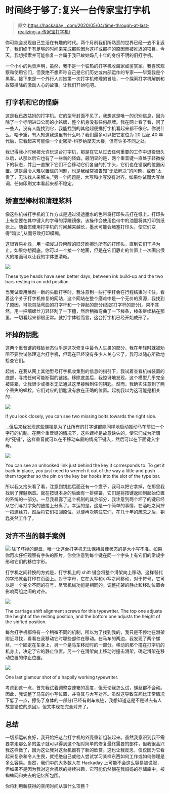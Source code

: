 # 时间终于够了:复兴一台传家宝打字机

> 原文:[https://hackaday . com/2020/05/04/time-through-at-last-realizing-a-传家宝打字机/](https://hackaday.com/2020/05/04/time-enough-at-last-reviving-an-heirloom-typewriter/)

你可能会发现自己生活在有趣的时代。两个月前我们所熟悉的世界已经一去不复返了，我们终于有足够的时间来完成那些因为这样或那样的原因而被推迟的项目。今天，我想探索并可能修复一台属于我已故姑妈几十年的身份不明的旧打字机。

一个小小的免责声明，虽然，我不是一个狂热的打字机收藏家或鉴赏家。我喜欢观察和使用它们，但我绝不想声称自己是它们历史或内部运作的专家——毕竟我是个黑客。接下来是一个外行人对她第一次打字机修理的冒险，一个探索打字机解剖和故障排除的激动人心的故事。让我们开始吃吧。

## 打字机和它的怪癖

这是我已故姑妈的打字机。它的型号封面不见了，我想这是唯一的识别信息，因为除了一个标明进口公司的小铭牌，整个机身没有任何品牌。我在网上看了看，问了一些人，没有人能找到它，我能找到的其他超便携打字机看起来都不像它。你说什么，哈卡黛，有人知道我这里有什么吗？我们最多可以把它定位为 20 世纪 40 年代后，它看起来可能像一个史密斯-科罗纳摩天大楼，但有许多不同之处。

我记得我小时候被允许玩这台打字机，那是在它从过去任何重要的工作中退役很久以后，从那以后它也有了一些新的怪癖。最明显的是，两个重音键一直处于轻微按下的状态，并且一直按下它们不会移动它们各自的打字头，它们也在错误的位置闲置。这是最令人难以置信的问题，也是我经常被告知“无法解决”的问题，或者“太贵了，无法找人来解决。”另一个问题是，大写和小写没有对齐，如果你试图大写单词，任何印刷文本看起来都不稳定。

## 矫直型棒材和清理浆料

像这些机械打字机的工作方式是通过浸透墨水的色带将打印头击打在纸上。打印头上有您要在其中键入的字母的浮雕镜像，该操作会使用色带中的油墨将其打印到纸张上。随着您使用打字机的时间越来越长，墨水可能会堵塞打印头，使它们变得“暗淡”,从而导致打印模糊。

这很容易补救，用一把浸过异丙醇的旧牙刷擦洗所有的打印头，直到它们干净为止。如果你想彻底，你可以一个接一个地画，但是在它们静止的位置上一次画出很大的笔画可以让我的字体更清晰。

[![](../Images/9b9cbad918ef22595a86beaf76a989de.png)](https://hackaday.com/wp-content/uploads/2020/04/typewriter-typeheads.jpg)

These type heads have seen better days, between ink build-up and the two bars resting in an odd position.

当我试着用焕然一新的头脑打字时，我注意到一些打字杆会在行程结束时卡住。看着这个关于打字机修复的网站，这个网站在整个磨难中是一个无价的资源，我找到了原因，可能包括弯曲的打字杆和一个弹起的部分(固定打字杆的部分)。果不其然，用一把细螺丝刀轻轻刮了一下槽，然后稍微弯曲了一下棒条，棒条继续粘在那里，一切看起来都很正常。就打字体验而言，这台打字机已经开始成形了。

## 坏掉的钥匙

这两个重音键的残破状态似乎是这次修复中最令人生畏的部分。我在年轻时就被劝阻不要尝试修理这台打字机，但现在已经没有多少人关心它了，我可以随心所欲地检查它们。

起初，在我从网上其他型号打字机收集到的信息的指引下，我试着查看机械装置的底部，寻找任何可能断裂的链接。移除底盖后，我惊讶地发现，这个模型几乎完全被装箱，让我很少或根本无法通过这里接触到任何钥匙。然而，我确实注意到了两个丢失的螺栓，它们对应的钥匙没有放在正确的位置。起初我以为这可能是相关的…

[![](../Images/79bddc80d12f8abe93435e74306781e6.png)](https://hackaday.com/wp-content/uploads/2020/04/typewriter-bolts.jpg)

If you look closely, you can see two missing bolts towards the right side.

…但后来我发现这些螺栓是为了让所有的打字键都能同样地启动推动马车前进一个字符的机制。在两个重音键的情况下，这些螺栓是故意缺失的，使它们成为所谓的“死键”，这样重音就可以在不移动车厢的情况下键入，然后可以在下面键入字母。

[![](../Images/9914461b309649bc330395f7e6606206.png)](https://hackaday.com/wp-content/uploads/2020/04/typewriter-link.jpg)

You can see an unhooked link just behind the key it corresponds to. To get it back in place, you just need to wrench it out of the way a little and push them together so the pin on the key bar hooks into the slot of the type bar.

所以我又抬头看了看，注意到钥匙后面还有一个盘子，我可以把它拿掉，在那里我找到了罪魁祸首。就在按键本身的后面有一排弹簧，它们是将按键返回到起始位置的系统的一部分。一旦我暴露了这个机制的其余部分，我注意到两个坏了的键已经从它们与打字条的链接上分离了。幸运的是，这是一个简单的事情，在酒吧之间拧一把螺丝刀，然后将它们扣回原位，以便再次钩住它们，在几十年的疏忽之后，钥匙突然工作了。

## 对齐不当的棘手案例

[![](../Images/7f5006319c77ccb8609e29c765dd19db.png)](https://hackaday.com/wp-content/uploads/2020/04/typewriter-glyphs.png) 除了坏掉的键盘，唯一让这台打字机无法保持最佳状态的是大小写不准。如果你再次仔细观察有字头的图片，你会注意到每个键在同一个字头上有它们的常规字形和它们的移位字形。

打字机之间转换的方式是，打字机上的 shift 键会将整个滑架向上移动，这样替代的字形就会打印在页面上。对于字母，它在大写和小写之间移动，对于符号，它可以是一个完全不同的符号，尽管机械功能是相同的。调整托架的静止和移动位置会影响两组之间的对齐。

[![](../Images/14d490d3096b7684d805257ddd553938.png)](https://hackaday.com/wp-content/uploads/2020/04/typewriter-screws.jpg)

The carriage shift alignment screws for this typewriter. The top one adjusts the height of the resting position, and the bottom one adjusts the height of the shifted position.

每台打字机都将有一个稍微不同的机制，所以为了找到我的，我只是不停地在滑架附近寻找，看看在我移动它时哪些部件在移动。在马车的两边，我发现了两个螺丝，一个固定在车身上，另一个是马车移动时的一部分。移动的那个撞在打字机的机身上，决定了它的静止位置。另一个在滑架向上移动时撞击滑架，确定滑架在移动位置的停止位置。

[![](../Images/56280c3947d8850592764a834d7a8461.png)](https://hackaday.com/wp-content/uploads/2020/04/typewriter-hello.jpg)

One last glamour shot of a happily working typewriter.

考虑到这一点，首先我试着调整变速箱的高度，但无论我怎么试，螺丝都不会动。因此，我调整了马车的小写位置，并将其与大写对齐。虽然这导致车厢比正常情况下低了一点，擦伤了身体的一部分(已经有刹车痕迹，我想知道这是不是过去有人故意错位的原因)，但文本现在完全对齐了。

## 总结

一切都运转良好，我开始把这台打字机的外壳重新组装起来。虽然我意识到我不需要拿走那么多的盖子就可以得到这个相对简单的修复最终需要的部件，但我很高兴我这样做了，因为这让我对这台机器有了新的欣赏。这也让我反思，仅仅因为它看起来复杂和令人生畏，就拒绝自己或他人尝试学习某样东西如何工作或如何修理是多么容易。当然，我们中的大多数人在 Hackaday 上可能不会这么容易被说服，但如果不是因为我对这台机器的持续兴趣，它可能仍然躺在我妈妈的存储库中，被蜘蛛网和失去的记忆所包围。

你将利用新获得的空闲时间从事什么项目？